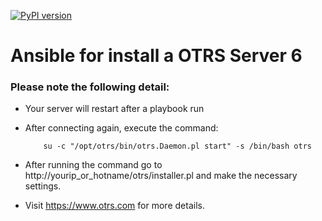 [![PyPI version](https://img.shields.io/pypi/v/ansible.svg)](https://pypi.python.org/pypi/ansible/2.4.2.0)
# Ansible for install a OTRS Server 6

### Please note the following detail:
- Your server will restart after a playbook run
- After connecting again, execute the command:
    
          su -c "/opt/otrs/bin/otrs.Daemon.pl start" -s /bin/bash otrs

- After running the command go to http://yourip_or_hotname/otrs/installer.pl and make the necessary settings.
- Visit https://www.otrs.com for more details.
